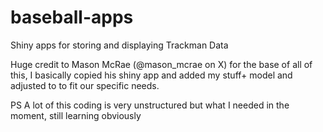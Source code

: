# baseball-apps
Shiny apps for storing and displaying Trackman Data

Huge credit to Mason McRae (@mason_mcrae on X) for the base of all of this, I basically copied his shiny app and added my stuff+ model and adjusted to to fit our specific needs.

PS A lot of this coding is very unstructured but what I needed in the moment, still learning obviously
